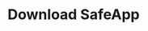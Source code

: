 ---
url: download
picture: /static/img/remote-working-scaled.jpeg
title: Download SafeApp
heading: Download SafeApp
message: This software helps everyone to stay focused
windows:
    version: Version 1.0
    supports: Supports Windows 11/10/8.1/8/7
    filename: SafeApp-v0.1.407.511.msi
browser:
    message1: Supports browsers
    message2: Vivaldi, Brave, Cốc Cốc
firefox:
    version: Firefox
    url: https://addons.mozilla.org/en-US/firefox/addon/safeweb-app
chrome:
    version: Chrome
    url: https://chrome.google.com/webstore/detail/safewebapp/kndnmjfabojcaliebfdildmhcojnblpn
edge:
    version: Edge
    url: https://microsoftedge.microsoft.com/addons/detail/safewebapp/fffknmhfnlaknplgpnhffcidkenmmecj
instruction:
    message1: How to install
    message2: here
    url: /blog/how-to-install-safeweb-app/
---